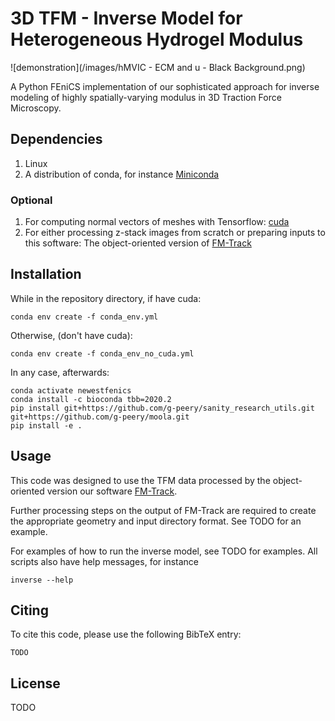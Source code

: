 # 3D TFM - Inverse Model for Heterogeneous Hydrogel Modulus

![demonstration](/images/hMVIC - ECM and u - Black Background.png)

A Python FEniCS implementation of our sophisticated approach for inverse modeling of highly spatially-varying modulus in 3D Traction Force Microscopy.

## Dependencies

1. Linux
2. A distribution of conda, for instance [Miniconda](https://www.anaconda.com/docs/getting-started/miniconda/install#linux)

### Optional

1. For computing normal vectors of meshes with Tensorflow: [cuda](https://docs.nvidia.com/cuda/cuda-installation-guide-linux/)
2. For either processing z-stack images from scratch or preparing inputs to this software: The object-oriented version of [FM-Track](https://github.com/elejeune11/FM-Track/tree/objectoriented)

## Installation

While in the repository directory, if have cuda:

```
conda env create -f conda_env.yml
```

Otherwise, (don't have cuda):

```
conda env create -f conda_env_no_cuda.yml
```

In any case, afterwards:

```
conda activate newestfenics
conda install -c bioconda tbb=2020.2
pip install git+https://github.com/g-peery/sanity_research_utils.git git+https://github.com/g-peery/moola.git
pip install -e .
```

## Usage

This code was designed to use the TFM data processed by the object-oriented version our software [FM-Track](https://github.com/elejeune11/FM-Track/tree/objectoriented).

Further processing steps on the output of FM-Track are required to create the appropriate geometry and input directory format. See TODO for an example.

For examples of how to run the inverse model, see TODO for examples. All scripts also have help messages, for instance

```
inverse --help
```

## Citing

To cite this code, please use the following BibTeX entry:

```
TODO
```

## License

TODO
